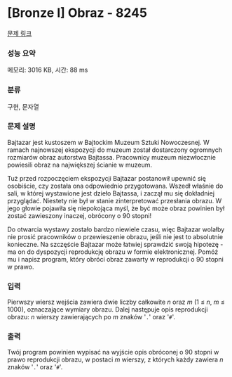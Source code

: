 # [Bronze I] Obraz - 8245 

[문제 링크](https://www.acmicpc.net/problem/8245) 

### 성능 요약

메모리: 3016 KB, 시간: 88 ms

### 분류

구현, 문자열

### 문제 설명

<p>Bajtazar jest kustoszem w Bajtockim Muzeum Sztuki Nowoczesnej. W ramach najnowszej ekspozycji do muzeum został dostarczony ogromnych rozmiarów obraz autorstwa Bajtassa. Pracownicy muzeum niezwłocznie powiesili obraz na największej ścianie w muzeum.</p>

<p>Tuż przed rozpoczęciem ekspozycji Bajtazar postanowił upewnić się osobiście, czy została ona odpowiednio przygotowana. Wszedł właśnie do sali, w której wystawione jest dzieło Bajtassa, i zaczął mu się dokładniej przyglądać. Niestety nie był w stanie zinterpretować przesłania obrazu. W jego głowie pojawiła się niepokojąca myśl, że być może obraz powinien był zostać zawieszony inaczej, obrócony o 90 stopni!</p>

<p>Do otwarcia wystawy zostało bardzo niewiele czasu, więc Bajtazar wolałby nie prosić pracowników o przewieszenie obrazu, jeśli nie jest to absolutnie konieczne. Na szczęście Bajtazar może łatwiej sprawdzić swoją hipotezę - ma on do dyspozycji reprodukcję obrazu w formie elektronicznej. Pomóż mu i napisz program, który obróci obraz zawarty w reprodukcji o 90 stopni w prawo.</p>

### 입력 

 <p>Pierwszy wiersz wejścia zawiera dwie liczby całkowite <em>n</em> oraz <em>m</em> (1 ≤ <em>n</em>, <em>m</em> ≤ 1000), oznaczające wymiary obrazu. Dalej następuje opis reprodukcji obrazu: <em>n</em> wierszy zawierających po <em>m</em> znaków '<code>.</code>' oraz '<code>#</code>'.</p>

### 출력 

 <p>Twój program powinien wypisać na wyjście opis obróconej o 90 stopni w prawo reprodukcji obrazu, w postaci <em>m</em> wierszy, z których każdy zawiera <em>n</em> znaków '<code>.</code>' oraz '<code>#</code>'.</p>

